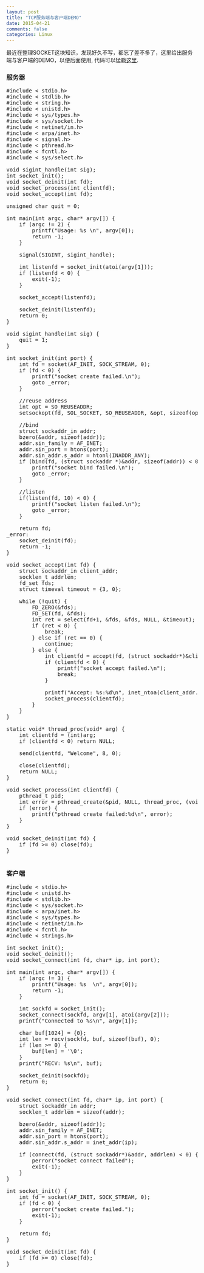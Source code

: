 ```yaml
---
layout: post
title: "TCP服务端与客户端DEMO"
date: 2015-04-21
comments: false
categories: Linux
---
```

最近在整理SOCKET这块知识，发现好久不写，都忘了差不多了，这里给出服务端与客户端的DEMO，以便后面使用, 代码可以猛戳[这里](https://github.com/smallmuou/tcp_server_client_demo).

### 服务器
<pre>
#include < stdio.h>  
#include < stdlib.h>  
#include < string.h>  
#include < unistd.h>  
#include < sys/types.h>  
#include < sys/socket.h>  
#include < netinet/in.h>  
#include < arpa/inet.h>  
#include < signal.h>
#include < pthread.h>
#include < fcntl.h>
#include < sys/select.h>

void sigint_handle(int sig);
int socket_init();
void socket_deinit(int fd);
void socket_process(int clientfd);
void socket_accept(int fd);

unsigned char quit = 0;

int main(int argc, char* argv[]) {
    if (argc != 2) {
        printf("Usage: %s <Listen Port>\n", argv[0]);
        return -1;
    }

    signal(SIGINT, sigint_handle);

    int listenfd = socket_init(atoi(argv[1]));
    if (listenfd < 0) {
        exit(-1);
    }

    socket_accept(listenfd);

    socket_deinit(listenfd);
    return 0;
}

void sigint_handle(int sig) {
    quit = 1;
}

int socket_init(int port) {
    int fd = socket(AF_INET, SOCK_STREAM, 0);
    if (fd < 0) {
        printf("socket create failed.\n");
        goto _error;
    }

    //reuse address
    int opt = SO_REUSEADDR;
    setsockopt(fd, SOL_SOCKET, SO_REUSEADDR, &opt, sizeof(opt)); 

    //bind
    struct sockaddr_in addr;  
    bzero(&addr, sizeof(addr));
    addr.sin_family = AF_INET;
    addr.sin_port = htons(port);
    addr.sin_addr.s_addr = htonl(INADDR_ANY);
    if (bind(fd, (struct sockaddr *)&addr, sizeof(addr)) < 0) {
        printf("socket bind failed.\n");
        goto _error;
    }

    //listen
    if(listen(fd, 10) < 0) {
        printf("socket listen failed.\n");
        goto _error;
    }  

    return fd;
_error:
    socket_deinit(fd);
    return -1;
}

void socket_accept(int fd) {
    struct sockaddr_in client_addr;
    socklen_t addrlen;
    fd_set fds;
    struct timeval timeout = {3, 0};

    while (!quit) {
        FD_ZERO(&fds);
        FD_SET(fd, &fds);
        int ret = select(fd+1, &fds, &fds, NULL, &timeout);
        if (ret < 0) {
            break;
        } else if (ret == 0) {
            continue;
        } else {
            int clientfd = accept(fd, (struct sockaddr*)&client_addr, &addrlen);
            if (clientfd < 0) {
                printf("socket accept failed.\n");
                break;
            }

            printf("Accept: %s:%d\n", inet_ntoa(client_addr.sin_addr), htons(client_addr.sin_port));
            socket_process(clientfd);
        }
    }
}

static void* thread_proc(void* arg) {
    int clientfd = (int)arg;
    if (clientfd < 0) return NULL;

    send(clientfd, "Welcome", 8, 0);

    close(clientfd);
    return NULL;
}

void socket_process(int clientfd) {
    pthread_t pid;
    int error = pthread_create(&pid, NULL, thread_proc, (void*)clientfd);
    if (error) {
        printf("pthread create failed:%d\n", error);
    }
}

void socket_deinit(int fd) {
    if (fd >= 0) close(fd);
}

</pre>

### 客户端
<pre>
#include < stdio.h>
#include < unistd.h>
#include < stdlib.h>
#include < sys/socket.h>
#include < arpa/inet.h>
#include < sys/types.h>
#include < netinet/in.h>  
#include < fcntl.h>
#include < strings.h>

int socket_init();
void socket_deinit();
void socket_connect(int fd, char* ip, int port);

int main(int argc, char* argv[]) {
    if (argc != 3) {
        printf("Usage: %s <Server IP> <Server Port>\n", argv[0]);
        return -1;
    }

    int sockfd = socket_init();
    socket_connect(sockfd, argv[1], atoi(argv[2]));
    printf("Connected to %s\n", argv[1]);

    char buf[1024] = {0};
    int len = recv(sockfd, buf, sizeof(buf), 0);
    if (len >= 0) {
        buf[len] = '\0';
    }
    printf("RECV: %s\n", buf);

    socket_deinit(sockfd);
    return 0;
}

void socket_connect(int fd, char* ip, int port) {
    struct sockaddr_in addr;
    socklen_t addrlen = sizeof(addr);

    bzero(&addr, sizeof(addr));
    addr.sin_family = AF_INET;
    addr.sin_port = htons(port);
    addr.sin_addr.s_addr = inet_addr(ip);

    if (connect(fd, (struct sockaddr*)&addr, addrlen) < 0) {
        perror("socket connect failed");
        exit(-1);
    }
}

int socket_init() {
    int fd = socket(AF_INET, SOCK_STREAM, 0);
    if (fd < 0) {
        perror("socket create failed.");
        exit(-1);
    }

    return fd;
}

void socket_deinit(int fd) {
    if (fd >= 0) close(fd);
}
</pre>